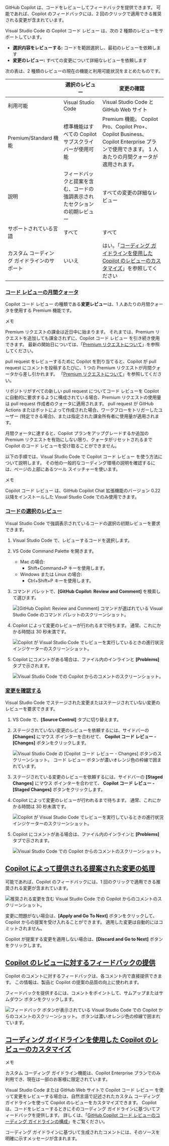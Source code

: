 GitHub Copilot は、コードをレビューしてフィードバックを提供できます。 可能であれば、Copilot のフィードバックには、2 回のクリックで適用できる推奨される変更が含まれています。

Visual Studio Code の Copilot コード レビュー は、次の 2 種類のレビューをサポートしています。

-   **選択内容をレビューする:** コードを範囲選択し、最初のレビューを依頼します
-   **変更のレビュー:** すべての変更について詳細なレビューを依頼します

次の表は、2 種類のレビューの現在の機能と利用可能状況をまとめたものです。

|  | 選択のレビュー | 変更の確認 |
| --- | --- | --- |
| 利用可能 | Visual Studio Code | Visual Studio Code と GitHub Web サイト |
| Premium/Standard 機能 | 標準機能はすべての Copilot サブスクライバーが使用可能 | Premium 機能。 Copilot Pro、Copilot Pro+、Copilot Business、Copilot Enterprise プランで使用できます。 1 人あたりの月間クォータが適用されます。 |
| 説明 | フィードバックと提案を含む、コードの強調表示されたセクションの初期レビュー | すべての変更の詳細なレビュー |
| サポートされている言語 | すべて | すべて |
| カスタム コーディング ガイドラインのサポート | いいえ | はい。「[コーディング ガイドラインを使用した Copilot のレビューのカスタマイズ](https://docs.github.com/ja/copilot/using-github-copilot/code-review/using-copilot-code-review#customizing-copilots-reviews-with-coding-guidelines)」を参照してください |

### [コード レビューの月間クォータ](https://docs.github.com/ja/copilot/using-github-copilot/code-review/using-copilot-code-review#code-review-monthly-quota)

Copilot コード レビュー の種類である**変更レビュー**は、1 人あたりの月間クォータを使用する Premium 機能です。

メモ

Premium リクエストの課金は近日中に始まります。 それまでは、Premium リクエストを追加しても課金されずに、Copilot コード レビュー を引き続き使用できます。 最新の開始日については、「[Premium リクエストについて](https://docs.github.com/ja/copilot/managing-copilot/monitoring-usage-and-entitlements/about-premium-requests)」を参照してください。

pull request をレビューするために Copilot を割り当てると、Copilot が pull request にコメントを投稿するたびに、1 つの Premium リクエストが月間クォータから差し引かれます。 「[Premium リクエストについて](https://docs.github.com/ja/copilot/managing-copilot/monitoring-usage-and-entitlements/about-premium-requests)」を参照してください。

リポジトリがすべての新しい pull request についてコード レビューを Copilot に自動的に要求するように構成されている場合、Premium リクエストの使用量は pull request 作成者のクォータに適用されます。 pull request が GitHub Actions またはボットによって作成された場合、ワークフローをトリガーしたユーザー (特定できる場合)、または指定された課金所有者に使用量が適用されます。

月間クォータに達すると、Copilot プランをアップグレードするか追加の Premium リクエストを有効にしない限り、クォータがリセットされるまで Copilot のコード レビューを受け取ることができません。

以下の手順では、Visual Studio Code で Copilot コード レビュー を使う方法について説明します。 その他の一般的なコーディング環境の説明を確認するには、ページの上部にあるツール スイッチャーを使います。

メモ

Copilot コード レビュー は、GitHub Copilot Chat 拡張機能のバージョン 0.22 以降をインストールした Visual Studio Code でのみ使用できます。

### [コードの選択のレビュー](https://docs.github.com/ja/copilot/using-github-copilot/code-review/using-copilot-code-review#customizing--data-variablesproductprodname_copilot_short-s-reviews-with-coding-guidelines)

Visual Studio Code で強調表示されているコードの選択の初期レビューを要求できます。

1.  Visual Studio Code で、レビューするコードを選択します。
    
2.  VS Code Command Palette を開きます。
    
    -   Mac の場合:
        -   Shift+Command+P キーを使用します。
    -   Windows または Linux の場合:
        -   Ctrl+Shift+P キーを使用します。
3.  コマンド パレットで、**\[GitHub Copilot: Review and Comment\]** を検索して選びます。
    
    ![[GitHub Copilot: Review and Comment] コマンドが選ばれている Visual Studio Code のコマンド パレットのスクリーンショット。](https://docs.github.com/assets/cb-42682/images/help/copilot/vsc-review-and-comment.png)
    
4.  Copilot によって変更のレビューが行われるまで待ちます。 通常、これにかかる時間は 30 秒未満です。
    
    ![Copilot が Visual Studio Code でレビューを実行しているときの進行状況インジケーターのスクリーンショット。](https://docs.github.com/assets/cb-12269/images/help/copilot/code-review/vscode-review-progress@2x.png)
    
5.  Copilot にコメントがある場合は、ファイル内のインラインと **\[Problems\]** タブで示されます。
    
    ![Visual Studio Code での Copilot からのコメントのスクリーンショット。](https://docs.github.com/assets/cb-73469/images/help/copilot/code-review/vscode-comment@2x.png)
    

### [変更を確認する](https://docs.github.com/ja/copilot/using-github-copilot/code-review/using-copilot-code-review#reviewing-a-selection-of-code)

Visual Studio Code でステージされた変更またはステージされていない変更のレビューを要求できます。

1.  VS Code で、**\[Source Control\]** タブに切り替えます。
    
2.  ステージされていない変更のレビューを依頼するには、サイドバーの **\[Changes\]** にマウス ポインターを合わせて、 **Copilot コード レビュー - \[Changes\]** ボタンをクリックします。
    
    ![Visual Studio Code の [Copilot コード レビュー - Changes] ボタンのスクリーンショット。 コード レビュー ボタンが濃いオレンジ色の枠線で囲まれています。](https://docs.github.com/assets/cb-20176/images/help/copilot/code-review/vscode-review-button@2x.png)
    
3.  ステージされている変更のレビューを依頼するには、サイドバーの **\[Staged Changes\]** にマウス ポインターを合わせて、 **Copilot コード レビュー - \[Staged Changes\]** ボタンをクリックします。
    
4.  Copilot によって変更のレビューが行われるまで待ちます。 通常、これにかかる時間は 30 秒未満です。
    
    ![Copilot が Visual Studio Code でレビューを実行しているときの進行状況インジケーターのスクリーンショット。](https://docs.github.com/assets/cb-12269/images/help/copilot/code-review/vscode-review-progress@2x.png)
    
5.  Copilot にコメントがある場合は、ファイル内のインラインと **\[Problems\]** タブで示されます。
    
    ![Visual Studio Code での Copilot からのコメントのスクリーンショット。](https://docs.github.com/assets/cb-73469/images/help/copilot/code-review/vscode-comment@2x.png)
    

## [Copilot によって提供される提案された変更の処理](https://docs.github.com/ja/copilot/using-github-copilot/code-review/using-copilot-code-review#copilot-%E3%81%AB%E3%82%88%E3%81%A3%E3%81%A6%E6%8F%90%E4%BE%9B%E3%81%95%E3%82%8C%E3%82%8B%E6%8F%90%E6%A1%88%E3%81%95%E3%82%8C%E3%81%9F%E5%A4%89%E6%9B%B4%E3%81%AE%E5%87%A6%E7%90%86-1)

可能であれば、Copilot のフィードバックには、1 回のクリックで適用できる推奨される変更が含まれています。

![推奨される変更を含む Visual Studio Code での Copilot からのコメントのスクリーンショット。](https://docs.github.com/assets/cb-73469/images/help/copilot/code-review/vscode-comment@2x.png)

変更に問題がない場合は、**\[Apply and Go To Next\]** ボタンをクリックして、Copilot からの提案を受け入れることができます。 適用した変更は自動的にはコミットされません。

Copilot が提案する変更を適用しない場合は、**\[Discard and Go to Next\]** ボタンをクリックします。

## [Copilot のレビューに対するフィードバックの提供](https://docs.github.com/ja/copilot/using-github-copilot/code-review/using-copilot-code-review#copilot-%E3%81%AE%E3%83%AC%E3%83%93%E3%83%A5%E3%83%BC%E3%81%AB%E5%AF%BE%E3%81%99%E3%82%8B%E3%83%95%E3%82%A3%E3%83%BC%E3%83%89%E3%83%90%E3%83%83%E3%82%AF%E3%81%AE%E6%8F%90%E4%BE%9B-1)

Copilot のコメントに対するフィードバックは、各コメント内で直接提供できます。 この情報は、製品と Copilot の提案の品質の向上に使われます。

フィードバックを提供するには、コメントをポイントして、サムアップまたはサムダウン ボタンをクリックします。

![フィードバック ボタンが表示されている Visual Studio Code での Copilot からのコメントのスクリーンショット。 ボタンは濃いオレンジ色の枠線で囲まれています。](https://docs.github.com/assets/cb-55468/images/help/copilot/code-review/vscode-comment-feedback@2x.png)

## [コーディング ガイドラインを使用した Copilot のレビューのカスタマイズ](https://docs.github.com/ja/copilot/using-github-copilot/code-review/using-copilot-code-review#%E3%82%B3%E3%83%BC%E3%83%87%E3%82%A3%E3%83%B3%E3%82%B0-%E3%82%AC%E3%82%A4%E3%83%89%E3%83%A9%E3%82%A4%E3%83%B3%E3%82%92%E4%BD%BF%E7%94%A8%E3%81%97%E3%81%9F-copilot-%E3%81%AE%E3%83%AC%E3%83%93%E3%83%A5%E3%83%BC%E3%81%AE%E3%82%AB%E3%82%B9%E3%82%BF%E3%83%9E%E3%82%A4%E3%82%BA-1)

メモ

カスタム コーディング ガイドライン機能は、Copilot Enterprise プランでのみ利用でき、現在は一部のお客様に限定されています。

Visual Studio Code または GitHub Web サイトで Copilot コード レビュー を使って変更をレビューする場合は、自然言語で記述されたカスタム コーディング ガイドラインを使って Copilot のレビューをカスタマイズできます。 Copilot は、コードをレビューするときにそのコーディング ガイドラインに基づいてフィードバックを提供します。 詳しくは、「[GitHub Copilot コード レビューのコーディング ガイドラインの構成](https://docs.github.com/ja/copilot/using-github-copilot/code-review/configuring-coding-guidelines)」をご覧ください。

コーディング ガイドラインに基づいて生成されたコメントには、そのソースを明確に示すメッセージが含まれます。